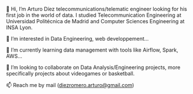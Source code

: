 👋 Hi, I’m Arturo Díez telecommunications/telematic engineer looking for his first job in the world of data. 
I studied Telecommunication Engineering at Universidad Politécnica de Madrid and Computer Sciences Engineering at INSA Lyon.

👀 I’m interested in Data Engineering, web developpement...

🌱 I’m currently learning data management with tools like Airflow, Spark, AWS...

💞️ I’m looking to collaborate on Data Analysis/Engineering projects, more specifically projects about videogames or basketball.

📫 Reach me by mail (diezromero.arturo@gmail.com)
